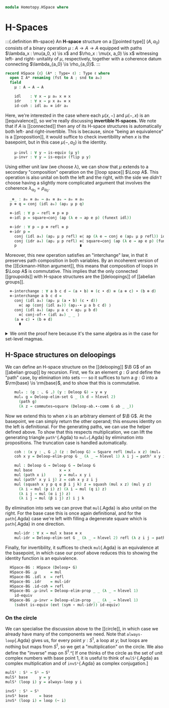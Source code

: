 <!--
```agda
open import 1Lab.Prelude

open import Algebra.Group.Cat.Base
open import Algebra.Group.Ab
open import Algebra.Group

open import Homotopy.Space.Delooping
open import Homotopy.Connectedness
open import Homotopy.Space.Circle
open import Homotopy.Conjugation
```
-->

```agda
module Homotopy.HSpace where
```

# H-Spaces

:::{.definition #h-space}
An **H-space** structure on a [[pointed type]] $(A, a_0)$ consists of a
binary operation $\mu : A \to A \to A$ equipped with paths $\lambda_x :
\mu(a_0, x) \is x$ and $\rho_x : \mu(x, a_0) \is x$ witnessing left- and
right- unitality of $\mu$, respectively, together with a coherence datum
connecting $\lambda_{a_0} \is \rho_{a_0}$.
:::

```agda
record HSpace {ℓ} (A* : Type∙ ℓ) : Type ℓ where
  open Σ A* renaming (fst to A ; snd to a₀)
  field
    μ : A → A → A

    idl    : ∀ x → μ a₀ x ≡ x
    idr    : ∀ x → μ x a₀ ≡ x
    id-coh : idl a₀ ≡ idr a₀
```

Here, we're interested in the case where each $\mu(x,-)$ and $\mu(-, x)$
is an [[equivalence]], so we're really discussing **invertible
H-spaces.** We note that if $A$ is [[connected]] then any of its H-space
structures is automatically both left- and right-invertible. This is
because, since "being an equivalence" is a [[proposition]], it would
suffice to check invertibility when $x$ is the basepoint, but in this
case $\mu(-,a_0)$ is the identity.

```agda
    μ-invl : ∀ y → is-equiv (μ y)
    μ-invr : ∀ y → is-equiv (flip μ y)
```

<!--
```agda
  module _ (a b : ⌞ A* ⌟) where
    open Σ (μ-invl a .is-eqv b .centre) renaming (fst to _\\_) public
    open Σ (μ-invr a .is-eqv b .centre) renaming (fst to _//_) public

  μ-\\-l : ∀ a b → μ a (a \\ b) ≡ b
  μ-\\-l a b = Equiv.ε (_ , μ-invl a) b

  μ-\\-r : ∀ a b → a \\ μ a b ≡ b
  μ-\\-r a b = Equiv.η (_ , μ-invl a) b

  μ-zig : ∀ a b → ap (μ a) (μ-\\-r a b) ≡ μ-\\-l a (μ a b)
  μ-zig a b = Equiv.zig (_ , μ-invl a) b

  μ-//-l : ∀ a b → μ (a // b) a ≡ b
  μ-//-l a b = Equiv.ε (_ , μ-invr a) b

  μ-//-r : ∀ a b → a // μ b a ≡ b
  μ-//-r a b = Equiv.η (_ , μ-invr a) b
```
-->

Using either unit law (we choose $\lambda$), we can show that $\mu$
extends to a secondary "composition" operation on the [[loop space]]
$\Loop A$. This operation is also unital on both the left and the
right, with the side we *didn't* choose having a slightly more
complicated argument that involves the coherence $\lambda_{a_0} =
\rho_{a_0}$.

```agda
  _⊗_ : a₀ ≡ a₀ → a₀ ≡ a₀ → a₀ ≡ a₀
  p ⊗ q = conj (idl a₀) (ap₂ μ p q)

  ⊗-idl : ∀ p → refl ⊗ p ≡ p
  ⊗-idl p = square→conj (ap (λ e → ap e p) (funext idl))

  ⊗-idr : ∀ p → p ⊗ refl ≡ p
  ⊗-idr p =
    conj (idl a₀) (ap₂ μ p refl) ≡⟨ ap (λ e → conj e (ap₂ μ p refl)) id-coh ⟩
    conj (idr a₀) (ap₂ μ p refl) ≡⟨ square→conj (ap (λ e → ap e p) (funext idr)) ⟩
    p                            ∎
```

Moreover, this new operation satisfies an "interchange" law, in that it
preserves path composition in both variables. By an incoherent version
of the [[Eckmann-Hilton argument]], this means that composition of loops
in $\Loop A$ is commutative. This implies that the only connected
[[groupoids]] with H-space structures are the [[deloopings]] of
[[abelian groups]].

```agda
  ⊗-interchange : ∀ a b c d → (a ∙ b) ⊗ (c ∙ d) ≡ (a ⊗ c) ∙ (b ⊗ d)
  ⊗-interchange a b c d =
    conj (idl a₀) (ap₂ μ (a ∙ b) (c ∙ d))
      ≡⟨ ap (conj (idl a₀)) (ap₂-∙ μ a b c d) ⟩
    conj (idl a₀) (ap₂ μ a c ∙ ap₂ μ b d)
      ≡⟨ conj-of-∙ (idl a₀) _ _ ⟩
    (a ⊗ c) ∙ (b ⊗ d)
      ∎
```

<details>
<summary>We omit the proof here because it's the same algebra as in the
case for set-level magmas.</summary>

```agda
  private
    ∙-is-flip-⊗ : (p q : a₀ ≡ a₀) → p ∙ q ≡ q ⊗ p
    ∙-is-flip-⊗ p q =
      p ∙ q                   ≡˘⟨ ap₂ _∙_ (⊗-idl p) (⊗-idr q) ⟩
      (refl ⊗ p) ∙ (q ⊗ refl) ≡⟨ sym (⊗-interchange refl q p refl) ⟩
      (refl ∙ q) ⊗ (p ∙ refl) ≡⟨ ap₂ _⊗_ (∙-idl q) (∙-idr p) ⟩
      q ⊗ p                   ∎

    ∙-is-⊗ : (p q : a₀ ≡ a₀) → p ∙ q ≡ p ⊗ q
    ∙-is-⊗ p q =
      p ∙ q                   ≡˘⟨ ap₂ _∙_ (⊗-idr p) (⊗-idl q) ⟩
      (p ⊗ refl) ∙ (refl ⊗ q) ≡⟨ sym (⊗-interchange p refl refl q) ⟩
      (p ∙ refl) ⊗ (refl ∙ q) ≡⟨ ap₂ _⊗_ (∙-idr p) (∙-idl q) ⟩
      (p ⊗ q)                 ∎

  ∙-comm : (p q : a₀ ≡ a₀) → p ∙ q ≡ q ∙ p
  ∙-comm p q = ∙-is-flip-⊗ p q ∙ sym (∙-is-⊗ q p)
```

</details>

<!--
```agda
open HSpace

module _ {ℓ} (G : Group ℓ) (ab : is-commutative-group G) where
  open Group-on (G .snd)

  private
```
-->


## H-Space structures on deloopings

We can define an H-space structure on the [[delooping]] $\B G$ of an
[[abelian group]] by recursion. First, we fix an element $g : G$ and
define the "path" case, by elimination into sets --- so it suffices to
turn a $g : G$ into a $\rm{base} \is \rm{base}$, and to show that this
is commutative.

```agda
    mul₀ : (g : ⌞ G ⌟) (y : Deloop G) → y ≡ y
    mul₀ g = Deloop-elim-set G _ (λ d → hlevel 2)
      (path g)
      (λ z → commutes→square (Deloop-ab.∙-comm G ab _ _))
```

Now we extend this to when $x$ is an arbitrary element of $\B G$. At the
basepoint, we can simply return the other operand; this ensures identity
on the left is definitional. For the generating paths, we can use the
helper defined above. To show that this respects multiplication, we can
lift the generating triangle `pathᵀ`{.Agda} to `mul₀`{.Agda} by
elimination into propositions. The truncation case is handled automatically.

```agda
    coh : (x y : ⌞ G ⌟) (z : Deloop G) → Square refl (mul₀ x z) (mul₀ (x ⋆ y) z) (mul₀ y z)
    coh x y = Deloop-elim-prop G _ (λ _ → hlevel 1) λ i j → pathᵀ x y i j

    mul : Deloop G → Deloop G → Deloop G
    mul base            x = x
    mul (path x i)      y = mul₀ x y i
    mul (pathᵀ x y i j) z = coh x y z i j
    mul (squash x y p q α β i j k) z = squash (mul x z) (mul y z)
      (λ i → mul (p i) z) (λ i → mul (q i) z)
      (λ i j → mul (α i j) z)
      (λ i j → mul (β i j) z) i j k
```

By elimination into sets we can prove that `mul`{.Agda} is also unital
on the right. For the base case this is once again definitional, and for
the `path`{.Agda} case we're left with filling a degenerate square which
is `path`{.Agda} in one direction.

```agda
    mul-idr : ∀ x → mul x base ≡ x
    mul-idr = Deloop-elim-set G _ (λ _ → hlevel 2) refl (λ z i j → path z i)
```

Finally, for invertibility, it suffices to check `mul`{.Agda} is an
equivalence at the basepoint, in which case our proof above reduces this
to showing the identity function is an equivalence.

```agda
  HSpace-BG : HSpace (Deloop∙ G)
  HSpace-BG .μ      = mul
  HSpace-BG .idl x  = refl
  HSpace-BG .idr    = mul-idr
  HSpace-BG .id-coh = refl
  HSpace-BG .μ-invl = Deloop-elim-prop _ _ (λ _ → hlevel 1)
    id-equiv
  HSpace-BG .μ-invr = Deloop-elim-prop _ _ (λ _ → hlevel 1)
    (subst is-equiv (ext (sym ∘ mul-idr)) id-equiv)
```

### On the circle

We can specialise the discussion above to the [[circle]], in which case
we already have many of the components we need. Note that
`always-loop`{.Agda} gives us, for every point $y : S^1$, a loop at $y$;
but loops are nothing but maps from $S^1$, so we get a "multiplication"
on the circle. We also define the "inverse" map on $S^1$.^[
If one thinks of the circle as the set of unit
complex numbers with base point $1$, it is useful to think of
`mulS¹`{.Agda} as complex multiplication and of `invS¹`{.Agda} as
complex conjugation.]

```agda
mulS¹ : S¹ → S¹ → S¹
mulS¹ base     y = y
mulS¹ (loop i) y = always-loop y i

invS¹ : S¹ → S¹
invS¹ base     = base
invS¹ (loop i) = loop (~ i)
```

<!--
```agda
mulS¹-idr : ∀ x → mulS¹ x base ≡ x
mulS¹-idr = S¹-elim refl (λ i j → loop i)

mulS¹-comm : ∀ x y → mulS¹ x y ≡ mulS¹ y x
mulS¹-comm = S¹-elim (λ y → sym (mulS¹-idr y)) (funextP (S¹-elim (λ i j → loop i) prop!))

mulS¹-invl : ∀ x → mulS¹ (invS¹ x) x ≡ base
mulS¹-invl = S¹-elim refl λ i j → hcomp {A = S¹} (∂ i ∨ ∂ j) λ where
  k (k = i0) → base
  k (i = i0) → base
  k (i = i1) → base
  k (j = i0) → hfill (∂ i) k (λ { k (k = i0) → base ; k (i = i0) → loop (~ i ∨ k) ; k (i = i1) → loop (~ i ∧ k) })
  k (j = i1) → base

mulS¹-invr : ∀ x → mulS¹ x (invS¹ x) ≡ base
mulS¹-invr x = mulS¹-comm x (invS¹ x) ∙ mulS¹-invl x

mulS¹-assoc : ∀ x y z → mulS¹ x (mulS¹ y z) ≡ mulS¹ (mulS¹ x y) z
mulS¹-assoc = S¹-elim (λ y z → refl) (funextP (S¹-elim (funextP (S¹-elim (λ i j → loop i) prop!)) prop!))

HSpace-S¹ : HSpace (S¹ , base)
HSpace-S¹ .μ      = mulS¹
HSpace-S¹ .idl x  = refl
HSpace-S¹ .idr    = mulS¹-idr
HSpace-S¹ .id-coh = refl
HSpace-S¹ .μ-invr x =
  is-iso→is-equiv λ where
    .is-iso.from y → mulS¹ (invS¹ x) y
    .is-iso.rinv y → ap₂ mulS¹ (mulS¹-comm (invS¹ x) y) refl ∙ sym (mulS¹-assoc y (invS¹ x) x) ∙ ap (mulS¹ y) (mulS¹-invl x) ∙ mulS¹-idr y
    .is-iso.linv y → ap (mulS¹ (invS¹ x)) (mulS¹-comm y x) ∙ mulS¹-assoc (invS¹ x) x y ∙ ap (flip mulS¹ y) (mulS¹-invl x)
HSpace-S¹ .μ-invl x = is-iso→is-equiv λ where
  .is-iso.from y → mulS¹ (invS¹ x) y
  .is-iso.rinv y → mulS¹-assoc x (invS¹ x) y ∙ ap (flip mulS¹ y) (mulS¹-invr x)
  .is-iso.linv y → mulS¹-assoc (invS¹ x) x y ∙ ap (flip mulS¹ y) (mulS¹-invl x)
```
-->
